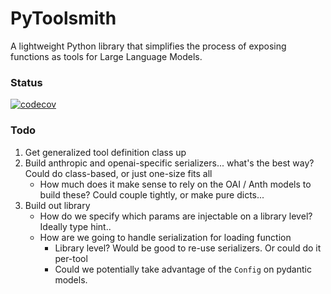 # PyToolsmith

A lightweight Python library that simplifies the process of exposing functions as tools for Large Language Models.

### Status

[![codecov](https://codecov.io/gh/zachrobo1/PyToolsmith/graph/badge.svg?token=5SQEOF1TV2)](https://codecov.io/gh/zachrobo1/PyToolsmith)

### Todo

1. Get generalized tool definition class up
2. Build anthropic and openai-specific serializers... what's the best way? Could do class-based, or just one-size fits
   all
    - How much does it make sense to rely on the OAI / Anth models to build these? Could couple tightly, or make pure
      dicts...
3. Build out library
    - How do we specify which params are injectable on a library level? Ideally type hint..
    - How are we going to handle serialization for loading function
        - Library level? Would be good to re-use serializers. Or could do it per-tool
        - Could we potentially take advantage of the `Config` on pydantic models.



